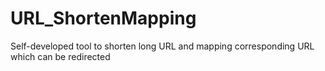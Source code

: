 # URL_ShortenMapping
Self-developed tool to shorten long URL and mapping corresponding URL which can be redirected
